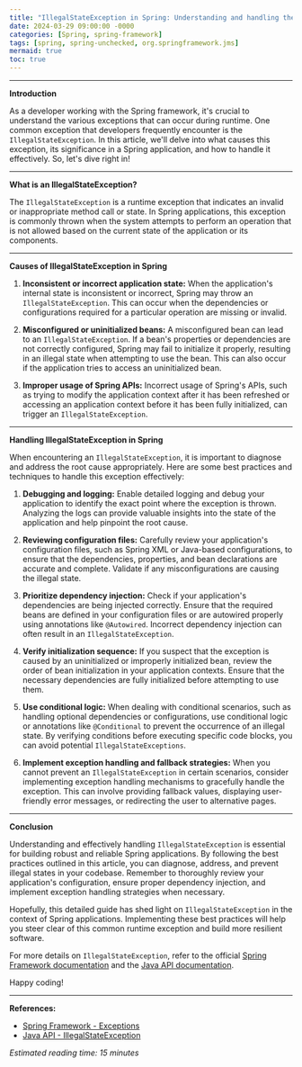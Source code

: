 ```yaml
---
title: "IllegalStateException in Spring: Understanding and handling the common runtime exception"
date: 2024-03-29 09:00:00 -0000
categories: [Spring, spring-framework]
tags: [spring, spring-unchecked, org.springframework.jms]
mermaid: true
toc: true
---
```



---

**Introduction**

As a developer working with the Spring framework, it's crucial to understand the various exceptions that can occur during runtime. One common exception that developers frequently encounter is the `IllegalStateException`. In this article, we'll delve into what causes this exception, its significance in a Spring application, and how to handle it effectively. So, let's dive right in!

---

**What is an IllegalStateException?**

The `IllegalStateException` is a runtime exception that indicates an invalid or inappropriate method call or state. In Spring applications, this exception is commonly thrown when the system attempts to perform an operation that is not allowed based on the current state of the application or its components.

---

**Causes of IllegalStateException in Spring**

1. **Inconsistent or incorrect application state:** When the application's internal state is inconsistent or incorrect, Spring may throw an `IllegalStateException`. This can occur when the dependencies or configurations required for a particular operation are missing or invalid.

2. **Misconfigured or uninitialized beans:** A misconfigured bean can lead to an `IllegalStateException`. If a bean's properties or dependencies are not correctly configured, Spring may fail to initialize it properly, resulting in an illegal state when attempting to use the bean. This can also occur if the application tries to access an uninitialized bean.

3. **Improper usage of Spring APIs:** Incorrect usage of Spring's APIs, such as trying to modify the application context after it has been refreshed or accessing an application context before it has been fully initialized, can trigger an `IllegalStateException`.

---

**Handling IllegalStateException in Spring**

When encountering an `IllegalStateException`, it is important to diagnose and address the root cause appropriately. Here are some best practices and techniques to handle this exception effectively:

1. **Debugging and logging:** Enable detailed logging and debug your application to identify the exact point where the exception is thrown. Analyzing the logs can provide valuable insights into the state of the application and help pinpoint the root cause.

2. **Reviewing configuration files:** Carefully review your application's configuration files, such as Spring XML or Java-based configurations, to ensure that the dependencies, properties, and bean declarations are accurate and complete. Validate if any misconfigurations are causing the illegal state.

3. **Prioritize dependency injection:** Check if your application's dependencies are being injected correctly. Ensure that the required beans are defined in your configuration files or are autowired properly using annotations like `@Autowired`. Incorrect dependency injection can often result in an `IllegalStateException`.

4. **Verify initialization sequence:** If you suspect that the exception is caused by an uninitialized or improperly initialized bean, review the order of bean initialization in your application contexts. Ensure that the necessary dependencies are fully initialized before attempting to use them.

5. **Use conditional logic:** When dealing with conditional scenarios, such as handling optional dependencies or configurations, use conditional logic or annotations like `@Conditional` to prevent the occurrence of an illegal state. By verifying conditions before executing specific code blocks, you can avoid potential `IllegalStateExceptions`.

6. **Implement exception handling and fallback strategies:** When you cannot prevent an `IllegalStateException` in certain scenarios, consider implementing exception handling mechanisms to gracefully handle the exception. This can involve providing fallback values, displaying user-friendly error messages, or redirecting the user to alternative pages.

---

**Conclusion**

Understanding and effectively handling `IllegalStateException` is essential for building robust and reliable Spring applications. By following the best practices outlined in this article, you can diagnose, address, and prevent illegal states in your codebase. Remember to thoroughly review your application's configuration, ensure proper dependency injection, and implement exception handling strategies when necessary.

Hopefully, this detailed guide has shed light on `IllegalStateException` in the context of Spring applications. Implementing these best practices will help you steer clear of this common runtime exception and build more resilient software.

For more details on `IllegalStateException`, refer to the official [Spring Framework documentation](https://docs.spring.io/spring-framework/docs/current/reference/html/core.html#exceptions) and the [Java API documentation](https://docs.oracle.com/javase/8/docs/api/java/lang/IllegalStateException.html).

Happy coding!

---

**References:**

- [Spring Framework - Exceptions](https://docs.spring.io/spring-framework/docs/current/reference/html/core.html#exceptions)
- [Java API - IllegalStateException](https://docs.oracle.com/javase/8/docs/api/java/lang/IllegalStateException.html)

*Estimated reading time: 15 minutes*